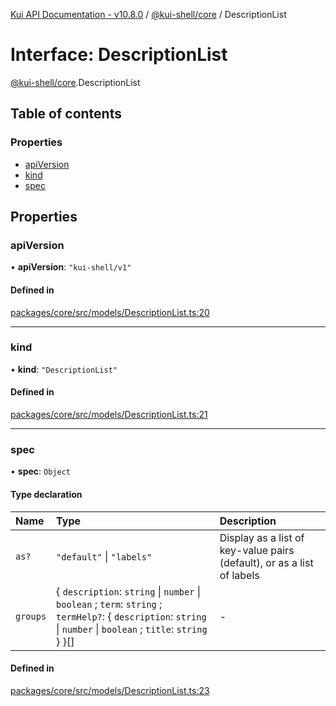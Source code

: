 [Kui API Documentation - v10.8.0](../README.md) / [@kui-shell/core](../modules/kui_shell_core.md) / DescriptionList

# Interface: DescriptionList

[@kui-shell/core](../modules/kui_shell_core.md).DescriptionList

## Table of contents

### Properties

- [apiVersion](kui_shell_core.DescriptionList.md#apiversion)
- [kind](kui_shell_core.DescriptionList.md#kind)
- [spec](kui_shell_core.DescriptionList.md#spec)

## Properties

### apiVersion

• **apiVersion**: `"kui-shell/v1"`

#### Defined in

[packages/core/src/models/DescriptionList.ts:20](https://github.com/mra-ruiz/kui/blob/27e887ab4/packages/core/src/models/DescriptionList.ts#L20)

---

### kind

• **kind**: `"DescriptionList"`

#### Defined in

[packages/core/src/models/DescriptionList.ts:21](https://github.com/mra-ruiz/kui/blob/27e887ab4/packages/core/src/models/DescriptionList.ts#L21)

---

### spec

• **spec**: `Object`

#### Type declaration

| Name     | Type                                                                                                                                                              | Description                                                            |
| :------- | :---------------------------------------------------------------------------------------------------------------------------------------------------------------- | :--------------------------------------------------------------------- |
| `as?`    | `"default"` \| `"labels"`                                                                                                                                         | Display as a list of key-value pairs (default), or as a list of labels |
| `groups` | { `description`: `string` \| `number` \| `boolean` ; `term`: `string` ; `termHelp?`: { `description`: `string` \| `number` \| `boolean` ; `title`: `string` } }[] | -                                                                      |

#### Defined in

[packages/core/src/models/DescriptionList.ts:23](https://github.com/mra-ruiz/kui/blob/27e887ab4/packages/core/src/models/DescriptionList.ts#L23)

